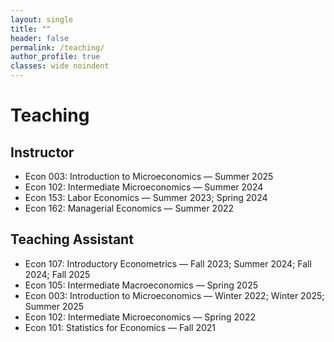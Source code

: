 ```yaml
---
layout: single
title: ""
header: false
permalink: /teaching/
author_profile: true
classes: wide noindent
---
```


<h1 class="manual-title">Teaching</h1>

## Instructor 
- Econ 003: Introduction to Microeconomics                             — Summer 2025  
- Econ 102: Intermediate Microeconomics                                — Summer 2024  
- Econ 153: Labor Economics                                            — Summer 2023; Spring 2024  
- Econ 162: Managerial Economics                                       — Summer 2022  

## Teaching Assistant
- Econ 107: Introductory Econometrics                                  — Fall 2023; Summer 2024; Fall 2024; Fall 2025
- Econ 105: Intermediate Macroeconomics                                — Spring 2025  
- Econ 003: Introduction to Microeconomics                             — Winter 2022; Winter 2025; Summer 2025  
- Econ 102: Intermediate Microeconomics                                — Spring 2022  
- Econ 101: Statistics for Economics                                   — Fall 2021
